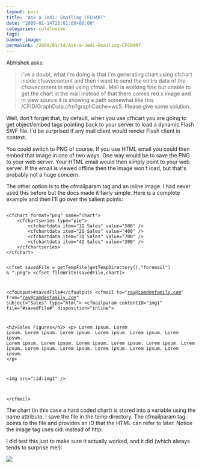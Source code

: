 ```yaml
---
layout: post
title: "Ask a Jedi: Emailing CFCHART"
date: "2009-01-14T23:01:00+06:00"
categories: coldfusion 
tags: 
banner_image: 
permalink: /2009/01/14/Ask-a-Jedi-Emailing-CFCHART
---
```


Abhishek asks:

<blockquote>
<p>
I've a doubt, what i'm doing is that i'm generating chart using
cfchart inside cfsavecontent and then i want to send the entire data of the cfsavecontent in mail using cfmail. Mail is working fine but unable to get the chart in the mail instead of that there comes red x image and in view source it is showing a path somewhat like this /CFID/GraphData.cfm?graphCache=wc5. Please give some solution.
</p>
</blockquote>
<!--more-->
Well, don't forget that, by default, when you use cfhcart you are going to get object/embed tags pointing back to your server to load a dynamic Flash SWF file. I'd be surprised if any mail client would render Flash client in context. 

You could switch to PNG of course. If you use HTML email you could then embed that image in one of two ways. One way would be to save the PNG to your web server. Your HTML email would then simply point to your web server. If the email is viewed offline then the image won't load, but that's probably not a huge concern. 

The other option is to the cfmailparam tag and an inline image. I had never used this before but the docs made it fairly simple. Here is a complete example and then I'll go over the salient points:

<code>
&lt;cfchart format="png" name="chart"&gt;
	&lt;cfchartseries type="pie"&gt;
		&lt;cfchartdata item="1Q Sales" value="500" /&gt;
		&lt;cfchartdata item="2Q Sales" value="400" /&gt;
		&lt;cfchartdata item="3Q Sales" value="700" /&gt;
		&lt;cfchartdata item="4Q Sales" value="200" /&gt;
	&lt;/cfchartseries&gt;
&lt;/cfchart&gt;

&lt;cfset savedFile = getTempFile(getTempDirectory(),"foremail") & ".png"&gt;
&lt;cfset fileWrite(savedFile,chart)&gt;

&lt;cfoutput&gt;#savedFile#&lt;/cfoutput&gt;
&lt;cfmail to="ray@camdenfamily.com" from="ray@camdenfamily.com" subject="Sales" type="html"&gt;
	&lt;cfmailparam contentID="img1" file="#savedFile#" disposition="inline"&gt;

&lt;h2&gt;Sales Figures&lt;/h2&gt;
&lt;p&gt;
Lorem ipsum. Lorem ipsum. Lorem ipsum. Lorem ipsum. 
Lorem ipsum. Lorem ipsum. Lorem ipsum. Lorem ipsum. 
Lorem ipsum. Lorem ipsum. Lorem ipsum. Lorem ipsum. 
Lorem ipsum. Lorem ipsum. Lorem ipsum. Lorem ipsum. 
Lorem ipsum. Lorem ipsum. 
&lt;/p&gt;

&lt;img src="cid:img1" /&gt;

&lt;/cfmail&gt;
</code> 

The chart (in this case a hard coded chart) is stored into a variable using the name attribute. I save the file in the temp directory. The cfmailparam tag points to the file and provides an ID that the HTML can refer to later. Notice the image tag uses cid: instead of http:

I did test this just to make sure it actually worked, and it did (which always tends to surprise me!):

<img src="https://static.raymondcamden.com/images/Picture 132.png">